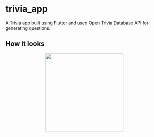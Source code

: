 # trivia_app

A Trivia app built using Flutter and used Open Trivia Database API for generating questions.
## How it looks 


<p align = "center">
<img width = 250 src = "./design/triviacapture.gif">
</p>